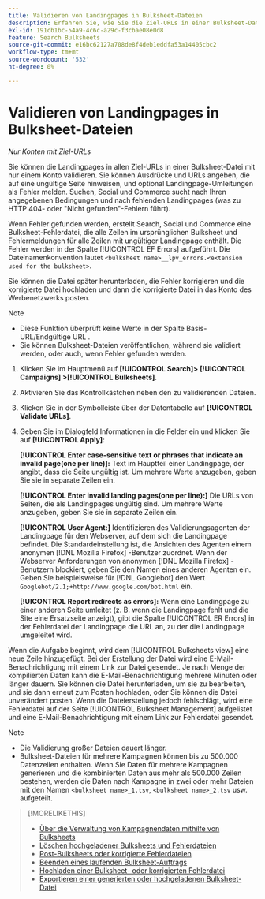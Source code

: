 ```yaml
---
title: Validieren von Landingpages in Bulksheet-Dateien
description: Erfahren Sie, wie Sie die Ziel-URLs in einer Bulksheet-Datei mit nur einem Konto validieren.
exl-id: 191cb1bc-54a9-4c6c-a29c-f3cbae08e0d8
feature: Search Bulksheets
source-git-commit: e16bc62127a708de8f4deb1eddfa53a14405cbc2
workflow-type: tm+mt
source-wordcount: '532'
ht-degree: 0%

---
```


# Validieren von Landingpages in Bulksheet-Dateien

*Nur Konten mit Ziel-URLs*

Sie können die Landingpages in allen Ziel-URLs in einer Bulksheet-Datei mit nur einem Konto validieren. Sie können Ausdrücke und URLs angeben, die auf eine ungültige Seite hinweisen, und optional Landingpage-Umleitungen als Fehler melden. Suchen, Social und Commerce sucht nach Ihren angegebenen Bedingungen und nach fehlenden Landingpages (was zu HTTP 404- oder &quot;Nicht gefunden&quot;-Fehlern führt).

Wenn Fehler gefunden werden, erstellt Search, Social und Commerce eine Bulksheet-Fehlerdatei, die alle Zeilen im ursprünglichen Bulksheet und Fehlermeldungen für alle Zeilen mit ungültiger Landingpage enthält. Die Fehler werden in der Spalte [!UICONTROL EF Errors] aufgeführt. Die Dateinamenkonvention lautet `<bulksheet name>__lpv_errors.<extension used for the bulksheet>`.

Sie können die Datei später herunterladen, die Fehler korrigieren und die korrigierte Datei hochladen und dann die korrigierte Datei in das Konto des Werbenetzwerks posten.

>[!NOTE]
>
>* Diese Funktion überprüft keine Werte in der Spalte Basis-URL/Endgültige URL .
>* Sie können Bulksheet-Dateien veröffentlichen, während sie validiert werden, oder auch, wenn Fehler gefunden werden.

1. Klicken Sie im Hauptmenü auf **[!UICONTROL Search]> [!UICONTROL Campaigns] >[!UICONTROL Bulksheets]**.

1. Aktivieren Sie das Kontrollkästchen neben den zu validierenden Dateien.

1. Klicken Sie in der Symbolleiste über der Datentabelle auf **[!UICONTROL Validate URLs]**.

1. Geben Sie im Dialogfeld Informationen in die Felder ein und klicken Sie auf **[!UICONTROL Apply]**:

   **[!UICONTROL Enter case-sensitive text or phrases that indicate an invalid page(one per line)]:** Text im Hauptteil einer Landingpage, der angibt, dass die Seite ungültig ist. Um mehrere Werte anzugeben, geben Sie sie in separate Zeilen ein.

   **[!UICONTROL Enter invalid landing pages(one per line):]** Die URLs von Seiten, die als Landingpages ungültig sind. Um mehrere Werte anzugeben, geben Sie sie in separate Zeilen ein.

   **[!UICONTROL User Agent:]** Identifizieren des Validierungsagenten der Landingpage für den Webserver, auf dem sich die Landingpage befindet. Die Standardeinstellung ist, die Ansichten des Agenten einem anonymen [!DNL Mozilla Firefox] -Benutzer zuordnet. Wenn der Webserver Anforderungen von anonymen [!DNL Mozilla Firefox] -Benutzern blockiert, geben Sie den Namen eines anderen Agenten ein. Geben Sie beispielsweise für [!DNL Googlebot] den Wert `Googlebot/2.1;+http://www.google.com/bot.html` ein.

   **[!UICONTROL Report redirects as errors]:** Wenn eine Landingpage zu einer anderen Seite umleitet (z. B. wenn die Landingpage fehlt und die Site eine Ersatzseite anzeigt), gibt die Spalte [!UICONTROL ER Errors] in der Fehlerdatei der Landingpage die URL an, zu der die Landingpage umgeleitet wird.

Wenn die Aufgabe beginnt, wird dem [!UICONTROL Bulksheets view] eine neue Zeile hinzugefügt. Bei der Erstellung der Datei wird eine E-Mail-Benachrichtigung mit einem Link zur Datei gesendet. Je nach Menge der kompilierten Daten kann die E-Mail-Benachrichtigung mehrere Minuten oder länger dauern. Sie können die Datei herunterladen, um sie zu bearbeiten, und sie dann erneut zum Posten hochladen, oder Sie können die Datei unverändert posten. Wenn die Dateierstellung jedoch fehlschlägt, wird eine Fehlerdatei auf der Seite [!UICONTROL Bulksheet Management] aufgelistet und eine E-Mail-Benachrichtigung mit einem Link zur Fehlerdatei gesendet.

>[!NOTE]
>
>* Die Validierung großer Dateien dauert länger.
>* Bulksheet-Dateien für mehrere Kampagnen können bis zu 500.000 Datenzeilen enthalten. Wenn Sie Daten für mehrere Kampagnen generieren und die kombinierten Daten aus mehr als 500.000 Zeilen bestehen, werden die Daten nach Kampagne in zwei oder mehr Dateien mit den Namen `<bulksheet name>_1.tsv`, `<bulksheet name>_2.tsv` usw. aufgeteilt.

>[!MORELIKETHIS]
>
>* [Über die Verwaltung von Kampagnendaten mithilfe von Bulksheets](bulksheet-about.md)
>* [Löschen hochgeladener Bulksheets und Fehlerdateien](bulksheet-delete.md)
>* [Post-Bulksheets oder korrigierte Fehlerdateien](bulksheet-post.md)
>* [Beenden eines laufenden Bulksheet-Auftrags](bulksheet-stop-job.md)
>* [Hochladen einer Bulksheet- oder korrigierten Fehlerdatei](bulksheet-upload.md)
>* [Exportieren einer generierten oder hochgeladenen Bulksheet-Datei](bulksheet-export.md)

